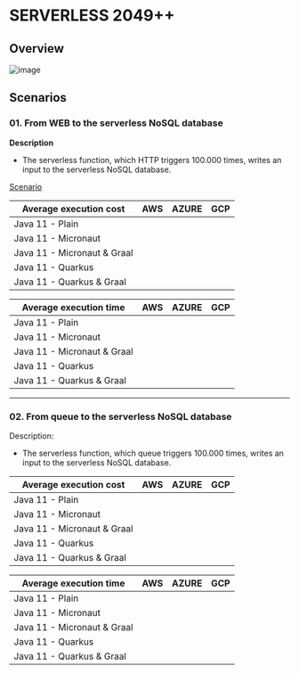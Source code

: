 # SERVERLESS 2049++

## Overview

![image](https://user-images.githubusercontent.com/58912194/225840150-11853256-092f-4821-8de4-a803df9de79c.png)

## Scenarios

### 01. From WEB to the serverless NoSQL database

**Description**  
- The serverless function, which HTTP triggers 100.000 times, writes an input to the serverless NoSQL database.

[Scenario](https://github.com/Berehulia/Serverless-2049/blob/master/scenarios/01/scenario-generic.yaml)

| Average execution cost      | AWS | AZURE | GCP |
|-----------------------------|-----|-------|-----|
| Java 11 - Plain             |     |       |     |
| Java 11 - Micronaut         |     |       |     |
| Java 11 - Micronaut & Graal |     |       |     |
| Java 11 - Quarkus           |     |       |     |
| Java 11 - Quarkus & Graal   |     |       |     |

| Average execution time      | AWS | AZURE | GCP |
|-----------------------------|-----|-------|-----|
| Java 11 - Plain             |     |       |     |
| Java 11 - Micronaut         |     |       |     |
| Java 11 - Micronaut & Graal |     |       |     |
| Java 11 - Quarkus           |     |       |     |
| Java 11 - Quarkus & Graal   |     |       |     |

---

### 02. From queue to the serverless NoSQL database

Description:
- The serverless function, which queue triggers 100.000 times, writes an input to the serverless NoSQL database.

| Average execution cost      | AWS | AZURE | GCP |
|-----------------------------|-----|-------|-----|
| Java 11 - Plain             |     |       |     |
| Java 11 - Micronaut         |     |       |     |
| Java 11 - Micronaut & Graal |     |       |     |
| Java 11 - Quarkus           |     |       |     |
| Java 11 - Quarkus & Graal   |     |       |     |

| Average execution time      | AWS | AZURE | GCP |
|-----------------------------|-----|-------|-----|
| Java 11 - Plain             |     |       |     |
| Java 11 - Micronaut         |     |       |     |
| Java 11 - Micronaut & Graal |     |       |     |
| Java 11 - Quarkus           |     |       |     |
| Java 11 - Quarkus & Graal   |     |       |     |

